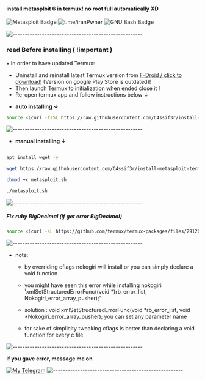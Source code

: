 #### install metasploit 6 in termux! no root full automatically XD



![Metasploit Badge](https://img.shields.io/badge/Metasploit-2596CD?logo=metasploit&logoColor=fff&style=for-the-badge) ![t.me/iranPwner](https://img.shields.io/badge/Powered%20By%20%E2%A5%8F%CF%BB0Jia-8A2BE2) ![GNU Bash Badge](https://img.shields.io/badge/GNU%20Bash-4EAA25?logo=gnubash&logoColor=fff&style=for-the-badge)

![-----------------------------------------------------](https://raw.githubusercontent.com/andreasbm/readme/master/assets/lines/rainbow.png)

### read Before installing ( !important )

• In order to have updated Termux:

  - Uninstall and reinstall latest Termux version from [F-Droid / click to download!](https://f-droid.org/repo/com.termux_118.apk) (Version on google Play Store is outdated)!
  - Then launch Termux to initialization when ended close it !
  - Re-open termux app and follow instructions below ↓


+ **auto installing ↓**


```bash
source <(curl -fsSL https://raw.githubusercontent.com/C4ssif3r/install-metasploit-termux/main/mojia.sh)
```


![-----------------------------------------------------](https://raw.githubusercontent.com/andreasbm/readme/master/assets/lines/rainbow.png)


+ **manual installing ↓**


```bash

apt install wget -y

wget https://raw.githubusercontent.com/C4ssif3r/install-metasploit-termux/main/mojia.sh

chmod +x metasploit.sh

./metasploit.sh
```

![-----------------------------------------------------](https://raw.githubusercontent.com/andreasbm/readme/master/assets/lines/rainbow.png)



##### Fix ruby BigDecimal (if get error BigDecimal)

```bash
source <(curl -sL https://github.com/termux/termux-packages/files/2912002/fix-ruby-bigdecimal.sh.txt)
```

![-----------------------------------------------------](https://raw.githubusercontent.com/andreasbm/readme/master/assets/lines/rainbow.png)


- note:
    + by overriding cflags nokogiri will install or you can simply declare a void function

    + you might have seen this error while installing nokogiri 'xmlSetStructuredErrorFunc((void *)rb_error_list, Nokogiri_error_array_pusher);'

    + solution : void xmlSetStructuredErrorFunc(void *rb_error_list, void *Nokogiri_error_array_pusher); you can set any parameter name

    + for sake of simplicity tweaking cflags is better than declaring a void function for every c file


![-----------------------------------------------------](https://raw.githubusercontent.com/andreasbm/readme/master/assets/lines/rainbow.png)

**if you gave error, message me on**

[![My Telegram](https://img.shields.io/badge/Telegram-100000?style=for-the-badge&logo=telegram&logoColor=white)](https://t.me/AboutMji)
![-----------------------------------------------------](https://raw.githubusercontent.com/andreasbm/readme/master/assets/lines/rainbow.png)
